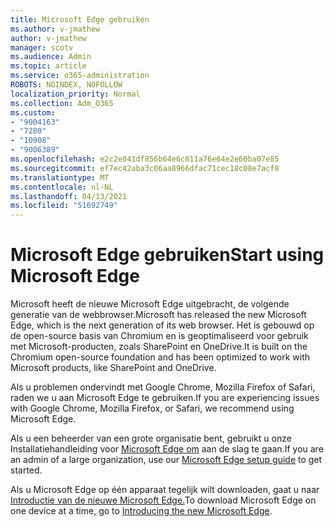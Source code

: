 ```yaml
---
title: Microsoft Edge gebruiken
ms.author: v-jmathew
author: v-jmathew
manager: scotv
ms.audience: Admin
ms.topic: article
ms.service: o365-administration
ROBOTS: NOINDEX, NOFOLLOW
localization_priority: Normal
ms.collection: Adm_O365
ms.custom:
- "9004163"
- "7280"
- "10908"
- "9006389"
ms.openlocfilehash: e2c2e041df856b64e6c811a76e64e2e60ba07e85
ms.sourcegitcommit: ef7ec42aba3c06aa8966dfac71cec18c08e7acf8
ms.translationtype: MT
ms.contentlocale: nl-NL
ms.lasthandoff: 04/13/2021
ms.locfileid: "51692749"
---
```

# <a name="start-using-microsoft-edge"></a><span data-ttu-id="04c7a-102">Microsoft Edge gebruiken</span><span class="sxs-lookup"><span data-stu-id="04c7a-102">Start using Microsoft Edge</span></span>

<span data-ttu-id="04c7a-103">Microsoft heeft de nieuwe Microsoft Edge uitgebracht, de volgende generatie van de webbrowser.</span><span class="sxs-lookup"><span data-stu-id="04c7a-103">Microsoft has released the new Microsoft Edge, which is the next generation of its web browser.</span></span> <span data-ttu-id="04c7a-104">Het is gebouwd op de open-source basis van Chromium en is geoptimaliseerd voor gebruik met Microsoft-producten, zoals SharePoint en OneDrive.</span><span class="sxs-lookup"><span data-stu-id="04c7a-104">It is built on the Chromium open-source foundation and has been optimized to work with Microsoft products, like SharePoint and OneDrive.</span></span>

<span data-ttu-id="04c7a-105">Als u problemen ondervindt met Google Chrome, Mozilla Firefox of Safari, raden we u aan Microsoft Edge te gebruiken.</span><span class="sxs-lookup"><span data-stu-id="04c7a-105">If you are experiencing issues with Google Chrome, Mozilla Firefox, or Safari, we recommend using Microsoft Edge.</span></span>

<span data-ttu-id="04c7a-106">Als u een beheerder van een grote organisatie bent, gebruikt u onze Installatiehandleiding voor [Microsoft Edge om](https://go.microsoft.com/fwlink/?linkid=2142423) aan de slag te gaan.</span><span class="sxs-lookup"><span data-stu-id="04c7a-106">If you are an admin of a large organization, use our [Microsoft Edge setup guide](https://go.microsoft.com/fwlink/?linkid=2142423) to get started.</span></span>

<span data-ttu-id="04c7a-107">Als u Microsoft Edge op één apparaat tegelijk wilt downloaden, gaat u naar [Introductie van de nieuwe Microsoft Edge.](https://go.microsoft.com/fwlink/?linkid=2141049)</span><span class="sxs-lookup"><span data-stu-id="04c7a-107">To download Microsoft Edge on one device at a time, go to [Introducing the new Microsoft Edge](https://go.microsoft.com/fwlink/?linkid=2141049).</span></span>
